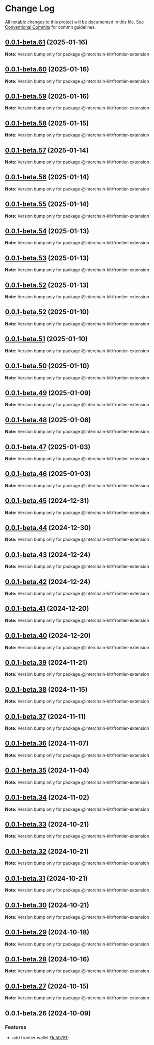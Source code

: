 # Change Log

All notable changes to this project will be documented in this file.
See [Conventional Commits](https://conventionalcommits.org) for commit guidelines.

## [0.0.1-beta.61](https://github.com/interchain-kit/frontier-extension/compare/@interchain-kit/frontier-extension@0.0.1-beta.60...@interchain-kit/frontier-extension@0.0.1-beta.61) (2025-01-16)

**Note:** Version bump only for package @interchain-kit/frontier-extension

## [0.0.1-beta.60](https://github.com/interchain-kit/frontier-extension/compare/@interchain-kit/frontier-extension@0.0.1-beta.59...@interchain-kit/frontier-extension@0.0.1-beta.60) (2025-01-16)

**Note:** Version bump only for package @interchain-kit/frontier-extension

## [0.0.1-beta.59](https://github.com/interchain-kit/frontier-extension/compare/@interchain-kit/frontier-extension@0.0.1-beta.58...@interchain-kit/frontier-extension@0.0.1-beta.59) (2025-01-16)

**Note:** Version bump only for package @interchain-kit/frontier-extension

## [0.0.1-beta.58](https://github.com/interchain-kit/frontier-extension/compare/@interchain-kit/frontier-extension@0.0.1-beta.57...@interchain-kit/frontier-extension@0.0.1-beta.58) (2025-01-15)

**Note:** Version bump only for package @interchain-kit/frontier-extension

## [0.0.1-beta.57](https://github.com/interchain-kit/frontier-extension/compare/@interchain-kit/frontier-extension@0.0.1-beta.56...@interchain-kit/frontier-extension@0.0.1-beta.57) (2025-01-14)

**Note:** Version bump only for package @interchain-kit/frontier-extension

## [0.0.1-beta.56](https://github.com/interchain-kit/frontier-extension/compare/@interchain-kit/frontier-extension@0.0.1-beta.55...@interchain-kit/frontier-extension@0.0.1-beta.56) (2025-01-14)

**Note:** Version bump only for package @interchain-kit/frontier-extension

## [0.0.1-beta.55](https://github.com/interchain-kit/frontier-extension/compare/@interchain-kit/frontier-extension@0.0.1-beta.54...@interchain-kit/frontier-extension@0.0.1-beta.55) (2025-01-14)

**Note:** Version bump only for package @interchain-kit/frontier-extension

## [0.0.1-beta.54](https://github.com/interchain-kit/frontier-extension/compare/@interchain-kit/frontier-extension@0.0.1-beta.53...@interchain-kit/frontier-extension@0.0.1-beta.54) (2025-01-13)

**Note:** Version bump only for package @interchain-kit/frontier-extension

## [0.0.1-beta.53](https://github.com/interchain-kit/frontier-extension/compare/@interchain-kit/frontier-extension@0.0.1-beta.52...@interchain-kit/frontier-extension@0.0.1-beta.53) (2025-01-13)

**Note:** Version bump only for package @interchain-kit/frontier-extension

## [0.0.1-beta.52](https://github.com/interchain-kit/frontier-extension/compare/@interchain-kit/frontier-extension@0.0.1-beta.52...@interchain-kit/frontier-extension@0.0.1-beta.52) (2025-01-13)

**Note:** Version bump only for package @interchain-kit/frontier-extension

## [0.0.1-beta.52](https://github.com/interchain-kit/frontier-extension/compare/@interchain-kit/frontier-extension@0.0.1-beta.51...@interchain-kit/frontier-extension@0.0.1-beta.52) (2025-01-10)

**Note:** Version bump only for package @interchain-kit/frontier-extension

## [0.0.1-beta.51](https://github.com/interchain-kit/frontier-extension/compare/@interchain-kit/frontier-extension@0.0.1-beta.50...@interchain-kit/frontier-extension@0.0.1-beta.51) (2025-01-10)

**Note:** Version bump only for package @interchain-kit/frontier-extension

## [0.0.1-beta.50](https://github.com/interchain-kit/frontier-extension/compare/@interchain-kit/frontier-extension@0.0.1-beta.49...@interchain-kit/frontier-extension@0.0.1-beta.50) (2025-01-10)

**Note:** Version bump only for package @interchain-kit/frontier-extension

## [0.0.1-beta.49](https://github.com/interchain-kit/frontier-extension/compare/@interchain-kit/frontier-extension@0.0.1-beta.48...@interchain-kit/frontier-extension@0.0.1-beta.49) (2025-01-09)

**Note:** Version bump only for package @interchain-kit/frontier-extension

## [0.0.1-beta.48](https://github.com/interchain-kit/frontier-extension/compare/@interchain-kit/frontier-extension@0.0.1-beta.47...@interchain-kit/frontier-extension@0.0.1-beta.48) (2025-01-06)

**Note:** Version bump only for package @interchain-kit/frontier-extension

## [0.0.1-beta.47](https://github.com/interchain-kit/frontier-extension/compare/@interchain-kit/frontier-extension@0.0.1-beta.46...@interchain-kit/frontier-extension@0.0.1-beta.47) (2025-01-03)

**Note:** Version bump only for package @interchain-kit/frontier-extension

## [0.0.1-beta.46](https://github.com/interchain-kit/frontier-extension/compare/@interchain-kit/frontier-extension@0.0.1-beta.45...@interchain-kit/frontier-extension@0.0.1-beta.46) (2025-01-03)

**Note:** Version bump only for package @interchain-kit/frontier-extension

## [0.0.1-beta.45](https://github.com/interchain-kit/frontier-extension/compare/@interchain-kit/frontier-extension@0.0.1-beta.44...@interchain-kit/frontier-extension@0.0.1-beta.45) (2024-12-31)

**Note:** Version bump only for package @interchain-kit/frontier-extension

## [0.0.1-beta.44](https://github.com/interchain-kit/frontier-extension/compare/@interchain-kit/frontier-extension@0.0.1-beta.43...@interchain-kit/frontier-extension@0.0.1-beta.44) (2024-12-30)

**Note:** Version bump only for package @interchain-kit/frontier-extension

## [0.0.1-beta.43](https://github.com/interchain-kit/frontier-extension/compare/@interchain-kit/frontier-extension@0.0.1-beta.42...@interchain-kit/frontier-extension@0.0.1-beta.43) (2024-12-24)

**Note:** Version bump only for package @interchain-kit/frontier-extension

## [0.0.1-beta.42](https://github.com/interchain-kit/frontier-extension/compare/@interchain-kit/frontier-extension@0.0.1-beta.41...@interchain-kit/frontier-extension@0.0.1-beta.42) (2024-12-24)

**Note:** Version bump only for package @interchain-kit/frontier-extension

## [0.0.1-beta.41](https://github.com/interchain-kit/frontier-extension/compare/@interchain-kit/frontier-extension@0.0.1-beta.40...@interchain-kit/frontier-extension@0.0.1-beta.41) (2024-12-20)

**Note:** Version bump only for package @interchain-kit/frontier-extension

## [0.0.1-beta.40](https://github.com/interchain-kit/frontier-extension/compare/@interchain-kit/frontier-extension@0.0.1-beta.39...@interchain-kit/frontier-extension@0.0.1-beta.40) (2024-12-20)

**Note:** Version bump only for package @interchain-kit/frontier-extension

## [0.0.1-beta.39](https://github.com/interchain-kit/frontier-extension/compare/@interchain-kit/frontier-extension@0.0.1-beta.38...@interchain-kit/frontier-extension@0.0.1-beta.39) (2024-11-21)

**Note:** Version bump only for package @interchain-kit/frontier-extension

## [0.0.1-beta.38](https://github.com/interchain-kit/frontier-extension/compare/@interchain-kit/frontier-extension@0.0.1-beta.37...@interchain-kit/frontier-extension@0.0.1-beta.38) (2024-11-15)

**Note:** Version bump only for package @interchain-kit/frontier-extension

## [0.0.1-beta.37](https://github.com/interchain-kit/frontier-extension/compare/@interchain-kit/frontier-extension@0.0.1-beta.36...@interchain-kit/frontier-extension@0.0.1-beta.37) (2024-11-11)

**Note:** Version bump only for package @interchain-kit/frontier-extension

## [0.0.1-beta.36](https://github.com/interchain-kit/frontier-extension/compare/@interchain-kit/frontier-extension@0.0.1-beta.35...@interchain-kit/frontier-extension@0.0.1-beta.36) (2024-11-07)

**Note:** Version bump only for package @interchain-kit/frontier-extension

## [0.0.1-beta.35](https://github.com/interchain-kit/frontier-extension/compare/@interchain-kit/frontier-extension@0.0.1-beta.34...@interchain-kit/frontier-extension@0.0.1-beta.35) (2024-11-04)

**Note:** Version bump only for package @interchain-kit/frontier-extension

## [0.0.1-beta.34](https://github.com/interchain-kit/frontier-extension/compare/@interchain-kit/frontier-extension@0.0.1-beta.33...@interchain-kit/frontier-extension@0.0.1-beta.34) (2024-11-02)

**Note:** Version bump only for package @interchain-kit/frontier-extension

## [0.0.1-beta.33](https://github.com/interchain-kit/frontier-extension/compare/@interchain-kit/frontier-extension@0.0.1-beta.32...@interchain-kit/frontier-extension@0.0.1-beta.33) (2024-10-21)

**Note:** Version bump only for package @interchain-kit/frontier-extension

## [0.0.1-beta.32](https://github.com/interchain-kit/frontier-extension/compare/@interchain-kit/frontier-extension@0.0.1-beta.31...@interchain-kit/frontier-extension@0.0.1-beta.32) (2024-10-21)

**Note:** Version bump only for package @interchain-kit/frontier-extension

## [0.0.1-beta.31](https://github.com/interchain-kit/frontier-extension/compare/@interchain-kit/frontier-extension@0.0.1-beta.30...@interchain-kit/frontier-extension@0.0.1-beta.31) (2024-10-21)

**Note:** Version bump only for package @interchain-kit/frontier-extension

## [0.0.1-beta.30](https://github.com/interchain-kit/frontier-extension/compare/@interchain-kit/frontier-extension@0.0.1-beta.29...@interchain-kit/frontier-extension@0.0.1-beta.30) (2024-10-21)

**Note:** Version bump only for package @interchain-kit/frontier-extension

## [0.0.1-beta.29](https://github.com/interchain-kit/frontier-extension/compare/@interchain-kit/frontier-extension@0.0.1-beta.28...@interchain-kit/frontier-extension@0.0.1-beta.29) (2024-10-18)

**Note:** Version bump only for package @interchain-kit/frontier-extension

## [0.0.1-beta.28](https://github.com/interchain-kit/frontier-extension/compare/@interchain-kit/frontier-extension@0.0.1-beta.27...@interchain-kit/frontier-extension@0.0.1-beta.28) (2024-10-16)

**Note:** Version bump only for package @interchain-kit/frontier-extension

## [0.0.1-beta.27](https://github.com/interchain-kit/frontier-extension/compare/@interchain-kit/frontier-extension@0.0.1-beta.26...@interchain-kit/frontier-extension@0.0.1-beta.27) (2024-10-15)

**Note:** Version bump only for package @interchain-kit/frontier-extension

## 0.0.1-beta.26 (2024-10-09)

### Features

- add frontier wallet ([1c50781](https://github.com/interchain-kit/frontier-extension/commit/1c50781ffb7c3cf5e6468d04a57f1f868add8c66))
